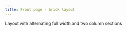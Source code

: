 ```yaml
---
title: Front page - brick layout
---
```

Layout with alternating full width and two column sections
